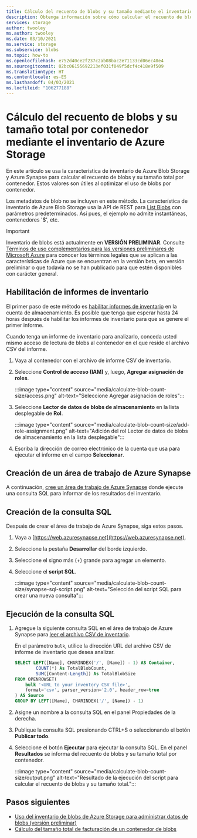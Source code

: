 ```yaml
---
title: Cálculo del recuento de blobs y su tamaño mediante el inventario de Azure Storage
description: Obtenga información sobre cómo calcular el recuento de blobs y su tamaño total por contenedor.
services: storage
author: twooley
ms.author: twooley
ms.date: 03/10/2021
ms.service: storage
ms.subservice: blobs
ms.topic: how-to
ms.openlocfilehash: e752d40ce2f237c2ab08bac2e71133cd06ec40e4
ms.sourcegitcommit: 02bc06155692213ef031f049f5dcf4c418e9f509
ms.translationtype: HT
ms.contentlocale: es-ES
ms.lasthandoff: 04/03/2021
ms.locfileid: "106277188"
---
```

# <a name="calculate-blob-count-and-total-size-per-container-using-azure-storage-inventory"></a>Cálculo del recuento de blobs y su tamaño total por contenedor mediante el inventario de Azure Storage

En este artículo se usa la característica de inventario de Azure Blob Storage y Azure Synapse para calcular el recuento de blobs y su tamaño total por contenedor. Estos valores son útiles al optimizar el uso de blobs por contenedor.

Los metadatos de blob no se incluyen en este método. La característica de inventario de Azure Blob Storage usa la API de REST para [List Blobs](/rest/api/storageservices/list-blobs) con parámetros predeterminados. Así pues, el ejemplo no admite instantáneas, contenedores '$', etc.

> [!IMPORTANT]
> Inventario de blobs está actualmente en **VERSIÓN PRELIMINAR**. Consulte [Términos de uso complementarios para las versiones preliminares de Microsoft Azure](https://azure.microsoft.com/support/legal/preview-supplemental-terms/) para conocer los términos legales que se aplican a las características de Azure que se encuentran en la versión beta, en versión preliminar o que todavía no se han publicado para que estén disponibles con carácter general.

## <a name="enable-inventory-reports"></a>Habilitación de informes de inventario

El primer paso de este método es [habilitar informes de inventario](blob-inventory.md#enable-inventory-reports) en la cuenta de almacenamiento. Es posible que tenga que esperar hasta 24 horas después de habilitar los informes de inventario para que se genere el primer informe.

Cuando tenga un informe de inventario para analizarlo, conceda usted mismo acceso de lectura de blobs al contenedor en el que reside el archivo CSV del informe.

1. Vaya al contenedor con el archivo de informe CSV de inventario.
1. Seleccione **Control de acceso (IAM)** y, luego, **Agregar asignación de roles**.

    :::image type="content" source="media/calculate-blob-count-size/access.png" alt-text="Seleccione Agregar asignación de roles":::

1. Seleccione **Lector de datos de blobs de almacenamiento** en la lista desplegable de **Rol**.

    :::image type="content" source="media/calculate-blob-count-size/add-role-assignment.png" alt-text="Adición del rol Lector de datos de blobs de almacenamiento en la lista desplegable":::

1. Escriba la dirección de correo electrónico de la cuenta que usa para ejecutar el informe en el campo **Seleccionar**.

## <a name="create-an-azure-synapse-workspace"></a>Creación de un área de trabajo de Azure Synapse

A continuación, [cree un área de trabajo de Azure Synapse](../../synapse-analytics/get-started-create-workspace.md) donde ejecute una consulta SQL para informar de los resultados del inventario.

## <a name="create-the-sql-query"></a>Creación de la consulta SQL

Después de crear el área de trabajo de Azure Synapse, siga estos pasos.

1. Vaya a [https://web.azuresynapse.net](https://web.azuresynapse.net).
1. Seleccione la pestaña **Desarrollar** del borde izquierdo.
1. Seleccione el signo más (+) grande para agregar un elemento.
1. Seleccione el **script SQL**.

    :::image type="content" source="media/calculate-blob-count-size/synapse-sql-script.png" alt-text="Selección del script SQL para crear una nueva consulta":::

## <a name="run-the-sql-query"></a>Ejecución de la consulta SQL

1. Agregue la siguiente consulta SQL en el área de trabajo de Azure Synapse para [leer el archivo CSV de inventario](../../synapse-analytics/sql/query-single-csv-file.md#read-a-csv-file).

    En el parámetro `bulk`, utilice la dirección URL del archivo CSV de informe de inventario que desea analizar.

    ```sql
    SELECT LEFT([Name], CHARINDEX('/', [Name]) - 1) AS Container, 
            COUNT(*) As TotalBlobCount,
            SUM([Content-Length]) As TotalBlobSize
    FROM OPENROWSET(
        bulk '<URL to your inventory CSV file>',
        format='csv', parser_version='2.0', header_row=true
    ) AS Source
    GROUP BY LEFT([Name], CHARINDEX('/', [Name]) - 1)
    ```

1. Asigne un nombre a la consulta SQL en el panel Propiedades de la derecha.

1. Publique la consulta SQL presionando CTRL+S o seleccionando el botón **Publicar todo**.

1. Seleccione el botón **Ejecutar** para ejecutar la consulta SQL. En el panel **Resultados** se informa del recuento de blobs y su tamaño total por contenedor.

    :::image type="content" source="media/calculate-blob-count-size/output.png" alt-text="Resultado de la ejecución del script para calcular el recuento de blobs y su tamaño total.":::

## <a name="next-steps"></a>Pasos siguientes

- [Uso del inventario de blobs de Azure Storage para administrar datos de blobs (versión preliminar)](blob-inventory.md)
- [Cálculo del tamaño total de facturación de un contenedor de blobs](../scripts/storage-blobs-container-calculate-billing-size-powershell.md)